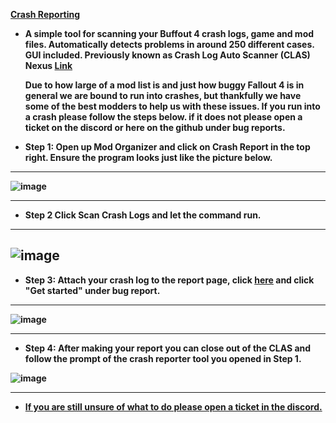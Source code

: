 

 <ins><strong>Crash Reporting<strong></ins>

  * A simple tool for scanning your Buffout 4 crash logs, game and mod files. Automatically detects problems in around 250 different cases. GUI included.
    Previously known as Crash Log Auto Scanner (CLAS) Nexus [Link](https://www.nexusmods.com/fallout4/mods/56255?tab=description)

    Due to how large of a mod list is and just how buggy Fallout 4 is in general we are bound to run into crashes, but thankfully we have some of the best modders to help us with these issues. If you run into a crash please follow the steps below. if it does not please open a ticket on the discord or here on the github under bug reports.

* Step 1: Open up Mod Organizer and click on Crash Report in the top right. Ensure the program looks just like the picture below.

---
  ![image](https://github.com/NomadsReach/Fallout-Anomaly/assets/144523850/e1dfc913-89c2-40d6-8420-167047d57f3f)

---

* Step 2 Click Scan Crash Logs and let the command run. 
---
![image](https://github.com/NomadsReach/Fallout-Anomaly/assets/144523850/3824d824-2229-4fac-9b5e-81c98b4bbf6c)
---

* Step 3: Attach your crash log to the report page, click [here](https://github.com/NomadsReach/Fallout-Anomaly/issues/new/choose) and click "Get started" under bug report.

---

![image](https://github.com/NomadsReach/Fallout-Anomaly/assets/144523850/88097133-f429-4cc5-984c-f3200e08567c)

---

* Step 4: After making your report you can close out of the CLAS and follow the prompt of the crash reporter tool you opened in Step 1.

![image](https://github.com/NomadsReach/Fallout-Anomaly/assets/144523850/135519ea-c357-4658-afa4-fa266abd3a2b)

---

*  <ins><strong>If you are still unsure of what to do please open a ticket in the discord.</strong></ins>
